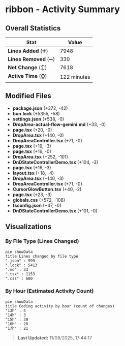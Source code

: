 # ribbon - Activity Summary 

## Overall Statistics

| Stat                   | Value                                                             |
| ---------------------- | ----------------------------------------------------------------- |
| **Lines Added** (➕)   | 7948                                          |
| **Lines Removed** (➖) | 330                                        |
| **Net Change** (↕)    | 7618                |
| **Active Time** (⌚)   | 122 minutes |


## Modified Files
- **package.json** (+372, -42)
- **bun.lock** (+5355, -58)
- **settings.json** (+538, -0)
- **DropArea-actual-flow-gemini.md** (+33, -0)
- **page.tsx** (+20, -0)
- **DropArea.tsx** (+140, -0)
- **DropAreaController.tsx** (+71, -0)
- **page.tsx** (+19, -3)
- **page.tsx** (+16, -0)
- **DropArea.tsx** (+252, -101)
- **DnDStateControllerDemo.tsx** (+104, -3)
- **page.tsx** (+16, -3)
- **layout.tsx** (+18, -4)
- **DropArea.tsx** (+140, -3)
- **DropAreaController.tsx** (+71, -0)
- **CursorGlowButton.tsx** (+40, -2)
- **page.tsx** (+23, -3)
- **globals.css** (+572, -108)
- **tsconfig.json** (+47, -0)
- **DnDStateControllerDemo.tsx** (+101, -0)

## Visualizations

### By File Type (Lines Changed)

```mermaid
pie showData
title Lines changed by file type
".json" : 999
".lock" : 5413
".md" : 33
".tsx" : 1153
".css" : 680
```

### By Hour (Estimated Activity Count)

```mermaid
pie showData
title Coding activity by hour (count of changes)
"13h" : 4
"14h" : 3
"15h" : 30
"16h" : 28
"17h" : 21
```


> **Last Updated:** 11/08/2025, 17:44:17